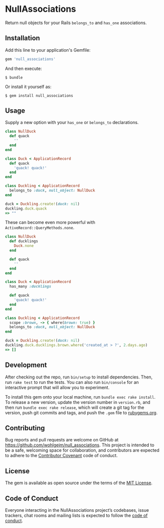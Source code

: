 # NullAssociations

Return null objects for your Rails `belongs_to` and `has_one` associations.

## Installation

Add this line to your application's Gemfile:

```ruby
gem 'null_associations'
```

And then execute:

    $ bundle

Or install it yourself as:

    $ gem install null_associations

## Usage

Supply a new option with your `has_one` or `belongs_to` declarations.

```ruby
class NullDuck
  def quack
    ''
  end
end

class Duck < ApplicationRecord
  def quack
    'quack! quack!'
  end
end

class Duckling < ApplicationRecord
  belongs_to :duck, null_object: NullDuck
end

duck = Duckling.create!(duck: nil)
duckling.duck.quack
=> ""
```

These can become even more powerful with `ActiveRecord::QueryMethods.none`.

```ruby
class NullDuck
  def ducklings
    Duck.none
  end

  def quack
    ''
  end
end

class Duck < ApplicationRecord
  has_many :ducklings

  def quack
    'quack! quack!'
  end
end

class Duckling < ApplicationRecord
  scope :brown, -> { where(brown: true) }
  belongs_to :duck, null_object: NullDuck
end

duck = Duckling.create!(duck: nil)
duckling.duck.ducklings.brown.where('created_at > ?', 2.days.ago)
=> []
```

## Development

After checking out the repo, run `bin/setup` to install dependencies. Then, run `rake test` to run the tests. You can also run `bin/console` for an interactive prompt that will allow you to experiment.

To install this gem onto your local machine, run `bundle exec rake install`. To release a new version, update the version number in `version.rb`, and then run `bundle exec rake release`, which will create a git tag for the version, push git commits and tags, and push the `.gem` file to [rubygems.org](https://rubygems.org).

## Contributing

Bug reports and pull requests are welcome on GitHub at https://github.com/wohlgejm/null_associations. This project is intended to be a safe, welcoming space for collaboration, and contributors are expected to adhere to the [Contributor Covenant](http://contributor-covenant.org) code of conduct.

## License

The gem is available as open source under the terms of the [MIT License](http://opensource.org/licenses/MIT).

## Code of Conduct

Everyone interacting in the NullAssociations project’s codebases, issue trackers, chat rooms and mailing lists is expected to follow the [code of conduct](https://github.com/[USERNAME]/null_associations/blob/master/CODE_OF_CONDUCT.md).
